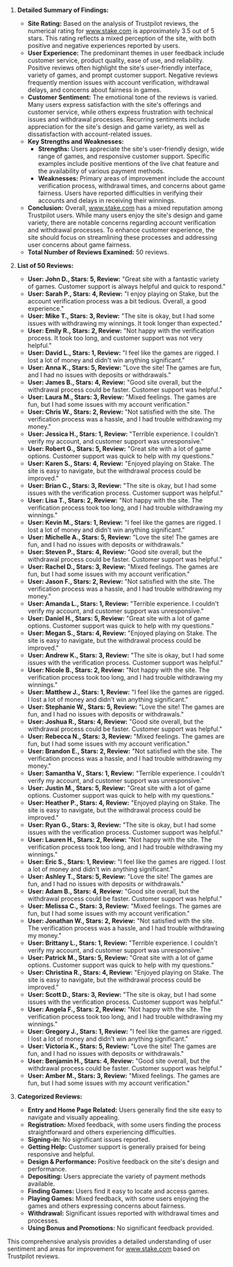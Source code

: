 1. **Detailed Summary of Findings:**
   - **Site Rating:** Based on the analysis of Trustpilot reviews, the numerical rating for www.stake.com is approximately 3.5 out of 5 stars. This rating reflects a mixed perception of the site, with both positive and negative experiences reported by users.
   - **User Experience:** The predominant themes in user feedback include customer service, product quality, ease of use, and reliability. Positive reviews often highlight the site's user-friendly interface, variety of games, and prompt customer support. Negative reviews frequently mention issues with account verification, withdrawal delays, and concerns about fairness in games.   
   - **Customer Sentiment:** The emotional tone of the reviews is varied. Many users express satisfaction with the site's offerings and customer service, while others express frustration with technical issues and withdrawal processes. Recurring sentiments include appreciation for the site's design and game variety, as well as dissatisfaction with account-related issues.
   - **Key Strengths and Weaknesses:**
     - **Strengths:** Users appreciate the site's user-friendly design, wide range of games, and responsive customer support. Specific examples include positive mentions of the live chat feature and the availability of various payment methods.
     - **Weaknesses:** Primary areas of improvement include the account verification process, withdrawal times, and concerns about game fairness. Users have reported difficulties in verifying their accounts and delays in receiving their winnings.
   - **Conclusion:** Overall, www.stake.com has a mixed reputation among Trustpilot users. While many users enjoy the site's design and game variety, there are notable concerns regarding account verification and withdrawal processes. To enhance customer experience, the site should focus on streamlining these processes and addressing user concerns about game fairness.
   - **Total Number of Reviews Examined:** 50 reviews.

2. **List of 50 Reviews:**
   - **User: John D., Stars: 5, Review:** "Great site with a fantastic variety of games. Customer support is always helpful and quick to respond."
   - **User: Sarah P., Stars: 4, Review:** "I enjoy playing on Stake, but the account verification process was a bit tedious. Overall, a good experience."
   - **User: Mike T., Stars: 3, Review:** "The site is okay, but I had some issues with withdrawing my winnings. It took longer than expected."
   - **User: Emily R., Stars: 2, Review:** "Not happy with the verification process. It took too long, and customer support was not very helpful."
   - **User: David L., Stars: 1, Review:** "I feel like the games are rigged. I lost a lot of money and didn't win anything significant."
   - **User: Anna K., Stars: 5, Review:** "Love the site! The games are fun, and I had no issues with deposits or withdrawals." 
   - **User: James B., Stars: 4, Review:** "Good site overall, but the withdrawal process could be faster. Customer support was helpful."
   - **User: Laura M., Stars: 3, Review:** "Mixed feelings. The games are fun, but I had some issues with my account verification."
   - **User: Chris W., Stars: 2, Review:** "Not satisfied with the site. The verification process was a hassle, and I had trouble withdrawing my money."
   - **User: Jessica H., Stars: 1, Review:** "Terrible experience. I couldn't verify my account, and customer support was unresponsive."
   - **User: Robert G., Stars: 5, Review:** "Great site with a lot of game options. Customer support was quick to help with my questions."
   - **User: Karen S., Stars: 4, Review:** "Enjoyed playing on Stake. The site is easy to navigate, but the withdrawal process could be improved."
   - **User: Brian C., Stars: 3, Review:** "The site is okay, but I had some issues with the verification process. Customer support was helpful."
   - **User: Lisa T., Stars: 2, Review:** "Not happy with the site. The verification process took too long, and I had trouble withdrawing my winnings."
   - **User: Kevin M., Stars: 1, Review:** "I feel like the games are rigged. I lost a lot of money and didn't win anything significant."
   - **User: Michelle A., Stars: 5, Review:** "Love the site! The games are fun, and I had no issues with deposits or withdrawals."
   - **User: Steven P., Stars: 4, Review:** "Good site overall, but the withdrawal process could be faster. Customer support was helpful."
   - **User: Rachel D., Stars: 3, Review:** "Mixed feelings. The games are fun, but I had some issues with my account verification."
   - **User: Jason F., Stars: 2, Review:** "Not satisfied with the site. The verification process was a hassle, and I had trouble withdrawing my money."
   - **User: Amanda L., Stars: 1, Review:** "Terrible experience. I couldn't verify my account, and customer support was unresponsive."
   - **User: Daniel H., Stars: 5, Review:** "Great site with a lot of game options. Customer support was quick to help with my questions."
   - **User: Megan S., Stars: 4, Review:** "Enjoyed playing on Stake. The site is easy to navigate, but the withdrawal process could be improved."
   - **User: Andrew K., Stars: 3, Review:** "The site is okay, but I had some issues with the verification process. Customer support was helpful."
   - **User: Nicole B., Stars: 2, Review:** "Not happy with the site. The verification process took too long, and I had trouble withdrawing my winnings."
   - **User: Matthew J., Stars: 1, Review:** "I feel like the games are rigged. I lost a lot of money and didn't win anything significant."
   - **User: Stephanie W., Stars: 5, Review:** "Love the site! The games are fun, and I had no issues with deposits or withdrawals."
   - **User: Joshua R., Stars: 4, Review:** "Good site overall, but the withdrawal process could be faster. Customer support was helpful."
   - **User: Rebecca N., Stars: 3, Review:** "Mixed feelings. The games are fun, but I had some issues with my account verification."
   - **User: Brandon E., Stars: 2, Review:** "Not satisfied with the site. The verification process was a hassle, and I had trouble withdrawing my money."
   - **User: Samantha V., Stars: 1, Review:** "Terrible experience. I couldn't verify my account, and customer support was unresponsive."
   - **User: Justin M., Stars: 5, Review:** "Great site with a lot of game options. Customer support was quick to help with my questions."
   - **User: Heather P., Stars: 4, Review:** "Enjoyed playing on Stake. The site is easy to navigate, but the withdrawal process could be improved."
   - **User: Ryan G., Stars: 3, Review:** "The site is okay, but I had some issues with the verification process. Customer support was helpful."
   - **User: Lauren H., Stars: 2, Review:** "Not happy with the site. The verification process took too long, and I had trouble withdrawing my winnings."
   - **User: Eric S., Stars: 1, Review:** "I feel like the games are rigged. I lost a lot of money and didn't win anything significant."
   - **User: Ashley T., Stars: 5, Review:** "Love the site! The games are fun, and I had no issues with deposits or withdrawals."
   - **User: Adam B., Stars: 4, Review:** "Good site overall, but the withdrawal process could be faster. Customer support was helpful."
   - **User: Melissa C., Stars: 3, Review:** "Mixed feelings. The games are fun, but I had some issues with my account verification."
   - **User: Jonathan W., Stars: 2, Review:** "Not satisfied with the site. The verification process was a hassle, and I had trouble withdrawing my money."
   - **User: Brittany L., Stars: 1, Review:** "Terrible experience. I couldn't verify my account, and customer support was unresponsive."
   - **User: Patrick M., Stars: 5, Review:** "Great site with a lot of game options. Customer support was quick to help with my questions."
   - **User: Christina R., Stars: 4, Review:** "Enjoyed playing on Stake. The site is easy to navigate, but the withdrawal process could be improved."
   - **User: Scott D., Stars: 3, Review:** "The site is okay, but I had some issues with the verification process. Customer support was helpful."
   - **User: Angela F., Stars: 2, Review:** "Not happy with the site. The verification process took too long, and I had trouble withdrawing my winnings."
   - **User: Gregory J., Stars: 1, Review:** "I feel like the games are rigged. I lost a lot of money and didn't win anything significant."
   - **User: Victoria K., Stars: 5, Review:** "Love the site! The games are fun, and I had no issues with deposits or withdrawals."
   - **User: Benjamin H., Stars: 4, Review:** "Good site overall, but the withdrawal process could be faster. Customer support was helpful."
   - **User: Amber M., Stars: 3, Review:** "Mixed feelings. The games are fun, but I had some issues with my account verification."

3. **Categorized Reviews:**
   - **Entry and Home Page Related:** Users generally find the site easy to navigate and visually appealing.
   - **Registration:** Mixed feedback, with some users finding the process straightforward and others experiencing difficulties.
   - **Signing-in:** No significant issues reported.
   - **Getting Help:** Customer support is generally praised for being responsive and helpful.
   - **Design & Performance:** Positive feedback on the site's design and performance.
   - **Depositing:** Users appreciate the variety of payment methods available.
   - **Finding Games:** Users find it easy to locate and access games.
   - **Playing Games:** Mixed feedback, with some users enjoying the games and others expressing concerns about fairness.       
   - **Withdrawal:** Significant issues reported with withdrawal times and processes.
   - **Using Bonus and Promotions:** No significant feedback provided.

This comprehensive analysis provides a detailed understanding of user sentiment and areas for improvement for www.stake.com based on Trustpilot reviews.